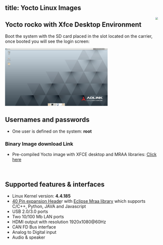title: Yocto Linux Images
---

<img align="right" src="https://www.phytec.eu/fileadmin/_processed_/csm_yocto_project_eebe407216.png" style="zoom: 50%;" />


## Yocto rocko with Xfce Desktop Environment

Boot the system with the SD card placed in the slot located on the carrier, once booted you will see the login screen:

<img src="YoctoImages.assets/yocto_desktop.png" alt="yocto_desktop" style="zoom: 33%;" />

<br>


## Usernames and passwords
* One user is defined on the system: **root**

  

### Binary Image download Link
* Pre-compiled Yocto image with XFCE desktop and MRAA libraries: [Click here](https://hq0epm0west0us0storage.blob.core.windows.net/development/LEC-PX30/Images/Yocto/v1.0.5-20200224/LEC-PX30-IPi-SMARC_Yocto-v1.0.5_SD_20200224.zip)

<br >

## Supported features & interfaces 

* Linux Kernel version: **4.4.185**
* [40 Pin expansion Heade](https://ipi.wiki/iot_pi/UserInterfaces.html)r with [Eclipse Mraa library](https://github.com/eclipse/mraa) which supports C/C++, Python, JAVA and Javascript
* USB 2.0/3.0 ports
* Two 10/100 Mb LAN ports
* HDMI output with resolution 1920x1080@60Hz
* CAN FD Bus interface
* Analog to Digital input
* Audio & speaker
